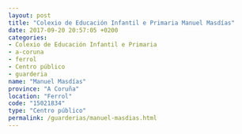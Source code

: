 ```yaml
---
layout: post
title: "Colexio de Educación Infantil e Primaria Manuel Masdías"
date: 2017-09-20 20:57:05 +0200
categories:
- Colexio de Educación Infantil e Primaria
- a-coruna
- ferrol
- Centro público
- guarderia
name: "Manuel Masdías"
province: "A Coruña"
location: "Ferrol"
code: "15021834"
type: "Centro público"
permalink: /guarderias/manuel-masdias.html
---
```

